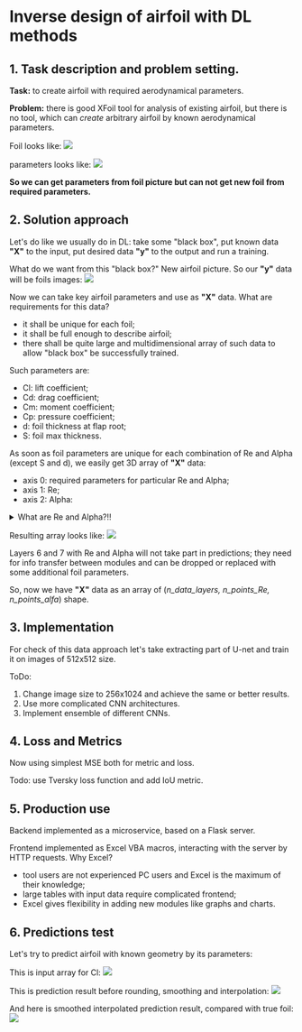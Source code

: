 # Inverse design of airfoil with DL methods

## 1. Task description and problem setting.

**Task:** to create airfoil with required aerodynamical parameters.

**Problem:** there is good XFoil tool for analysis of existing airfoil, but there is no tool, which can *create* arbitrary airfoil by known aerodynamical parameters.

Foil looks like:
<img src = "https://github.com/2326wz/Airfoil-optimization/blob/master/images/mh32.png">

parameters looks like:
<img src = "https://github.com/2326wz/Airfoil-optimization/blob/master/images/mh32_polars.png">


**So we can get parameters from foil picture but can not get new foil from required parameters.**




## 2. Solution approach

Let's do like we usually do in DL: take some "black box", put known data **"X"** to the input, put desired data **"y"** to the output and run a training.

What do we want from this "black box?" New airfoil picture. So our **"y"** data will be foils images:
<img src = "https://github.com/2326wz/Airfoil-optimization/blob/master/images/foils.png">

Now we can take key airfoil parameters and use as **"X"** data. What are requirements for this data?
- it shall be unique for each foil;
- it shall be full enough to describe airfoil;
- there shall be quite large and multidimensional array of such data to allow "black box" be successfully trained.

Such parameters are:
- Cl: lift coefficient;
- Cd: drag coefficient;
- Cm: moment coefficient;
- Cp: pressure coefficient;
- d:  foil thickness at flap root;
- S:  foil max thickness.



As soon as foil parameters are unique for each combination of Re and Alpha (except S and d), we easily get 3D array of **"X"** data:
- axis 0: required parameters for particular Re and Alpha;
- axis 1: Re;
- axis 2: Alpha:

<details>
  <summary>What are Re and Alpha?!!</summary>
  
  ### Re:
  
  <img src = "https://github.com/2326wz/Airfoil-optimization/blob/master/images/re.png">
  
  In fact, it is proportional to airflow *speed*, because all other variables are *fixed* in our approach.
  
  
  
  
  ### Alpha:
  
  <img src = "https://github.com/2326wz/Airfoil-optimization/blob/master/images/AoA.jpg">
  
  ***

</details>

Resulting array looks like:
<img src = "https://github.com/2326wz/Airfoil-optimization/blob/master/images/3dc.jpg">

Layers 6 and 7 with Re and Alpha will not take part in predictions; they need for info transfer between modules and can be dropped or replaced with some additional foil parameters.

So, now we have **"X"** data as an array of (*n_data_layers, n_points_Re, n_points_alfa*) shape.




## 3. Implementation 

For check of this data approach let's take extracting part of U-net and train it on images of 512x512 size.

ToDo: 
1. Change image size to 256x1024 and achieve the same or better results.
2. Use more complicated CNN architectures.
3. Implement ensemble of different CNNs.




## 4. Loss and Metrics

Now using simplest MSE both for metric and loss.

Todo: use Tversky loss function and add IoU metric.




## 5. Production use

Backend implemented as a microservice, based on a Flask server.

Frontend implemented as Excel VBA macros, interacting with the server by HTTP requests. Why Excel?
- tool users are not experienced PC users and Excel is the maximum of their knowledge;
- large tables with input data require complicated frontend;
- Excel gives flexibility in adding new modules like graphs and charts.




## 6. Predictions test

Let's try to predict airfoil with known geometry by its parameters:

This is input array for Cl:
<img src = "https://github.com/2326wz/Airfoil-optimization/blob/master/images/xls_mh32.png">


This is prediction result before rounding, smoothing and interpolation:
<img src = "https://github.com/2326wz/Airfoil-optimization/blob/master/images/rough_mh32.png">


And here is smoothed interpolated prediction result, compared with true foil:
<img src = "https://github.com/2326wz/Airfoil-optimization/blob/master/images/result1.png">






